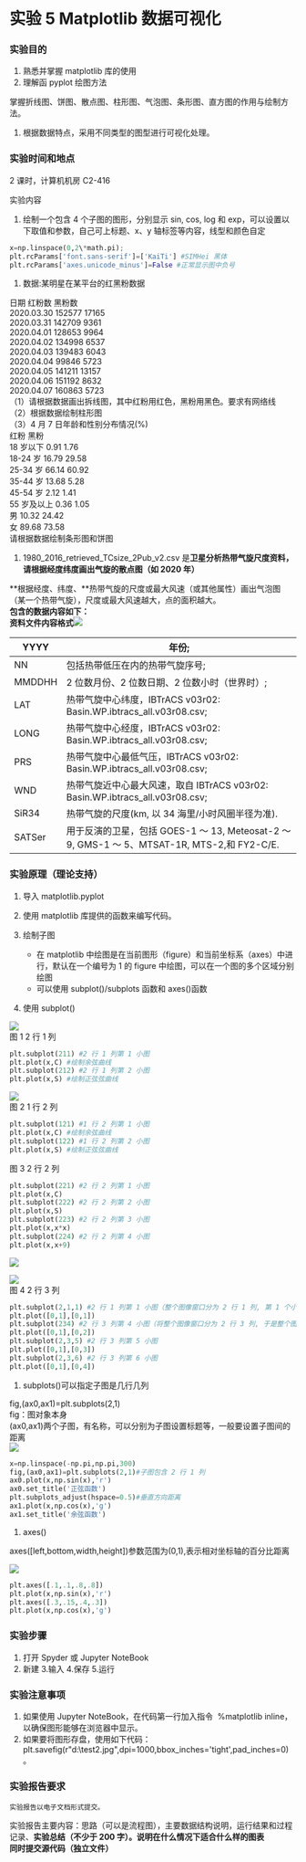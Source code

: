 # 实验 5 Matplotlib 数据可视化

### 实验目的

1. 熟悉并掌握 matplotlib 库的使用
1. 理解函 pyplot 绘图方法

掌握折线图、饼图、散点图、柱形图、气泡图、条形图、直方图的作用与绘制方法。

1. 根据数据特点，采用不同类型的图型进行可视化处理。

### 实验时间和地点

2 课时，计算机机房 C2-416

实验内容

1. 绘制一个包含 4 个子图的图形，分别显示 sin, cos, log 和 exp，可以设置以下取值和参数，自己可上标题、x、y 轴标签等内容，线型和颜色自定

```python
x=np.linspace(0,2\*math.pi);
plt.rcParams['font.sans-serif']=['KaiTi'] #SIMHei 黑体
plt.rcParams['axes.unicode_minus']=False #正常显示图中负号
```

1. 数据:某明星在某平台的红黑粉数据

日期 红粉数 黑粉数  
2020.03.30 152577 17165  
2020.03.31 142709 9361  
2020.04.01 128653 9964  
2020.04.02 134998 6537  
2020.04.03 139483 6043  
2020.04.04 99846 5723  
2020.04.05 141211 13157  
2020.04.06 151192 8632  
2020.04.07 160863 5723  
（1）请根据数据画出拆线图，其中红粉用红色，黑粉用黑色。要求有网络线  
（2）根据数据绘制柱形图  
（3）4 月 7 日年龄和性别分布情况(%)  
红粉 黑粉  
18 岁以下 0.91 1.76  
18-24 岁 16.79 29.58  
25-34 岁 66.14 60.92  
35-44 岁 13.68 5.28  
45-54 岁 2.12 1.41  
55 岁及以上 0.36 1.05  
男 10.32 24.42  
女 89.68 73.58  
请根据数据绘制条形图和饼图

1. 1980_2016_retrieved_TCsize_2Pub_v2.csv 是**卫星分析热带气旋尺度资料，请根据经度纬度画出气旋的散点图（如 2020 年）**

**根据经度、纬度、**热带气旋的尺度或最大风速（或其他属性）画出气泡图（某一个热带气旋），尺度或最大风速越大，点的面积越大。  
**包含的数据内容如下：**  
**资料文件内容格式**![](https://cdn.nlark.com/yuque/0/2022/jpeg/23075474/1642831022804-7dc7a770-a97d-4399-8976-f3e51a59d6f1.jpeg#)

| YYYY   | 年份;                                                                                       |
| ------ | ------------------------------------------------------------------------------------------- |
| NN     | 包括热带低压在内的热带气旋序号;                                                             |
| MMDDHH | 2 位数月份、2 位数日期、2 位数小时（世界时）;                                               |
| LAT    | 热带气旋中心纬度，IBTrACS v03r02: Basin.WP.ibtracs_all.v03r08.csv;                          |
| LONG   | 热带气旋中心经度，IBTrACS v03r02: Basin.WP.ibtracs_all.v03r08.csv;                          |
| PRS    | 热带气旋中心最低气压，IBTrACS v03r02: Basin.WP.ibtracs_all.v03r08.csv;                      |
| WND    | 热带气旋近中心最大风速，取自 IBTrACS v03r02: Basin.WP.ibtracs_all.v03r08.csv;               |
| SiR34  | 热带气旋的尺度(km, 以 34 海里/小时风圈半径为准).                                            |
| SATSer | 用于反演的卫星，包括 GOES-1 ～ 13, Meteosat-2 ～ 9, GMS-1 ～ 5、MTSAT-1R, MTS-2,和 FY2-C/E. |

### 实验原理（理论支持）

1. 导入 matplotlib.pyplot
1. 使用 matplotlib 库提供的函数来编写代码。
1. 绘制子图

   - 在 matplotlib 中绘图是在当前图形（figure）和当前坐标系（axes）中进行，默认在一个编号为 1 的 figure 中绘图，可以在一个图的多个区域分别绘图
   - 可以使用 subplot()/subplots 函数和 axes()函数

1. 使用 subplot()

![](https://cdn.nlark.com/yuque/0/2022/png/23075474/1642831023338-2ab80c5f-437d-4efc-bcb9-2a17a8f776b8.png#)  
图 1 2 行 1 列

```python
plt.subplot(211) #2 行 1 列第 1 小图
plt.plot(x,C) #绘制余弦曲线
plt.subplot(212) #2 行 1 列第 2 小图
plt.plot(x,S) #绘制正弦弦曲线
```

![](https://cdn.nlark.com/yuque/0/2022/png/23075474/1642831023824-40a8a21a-c22e-46c4-bf1d-f3fc10744f83.png#)  
图 2 1 行 2 列

```python
plt.subplot(121) #1 行 2 列第 1 小图
plt.plot(x,C) #绘制余弦曲线
plt.subplot(122) #1 行 2 列第 2 小图
plt.plot(x,S) #绘制正弦弦曲线
```

图 3 2 行 2 列

```python
plt.subplot(221) #2 行 2 列第 1 小图
plt.plot(x,C)
plt.subplot(222) #2 行 2 列第 2 小图
plt.plot(x,S)
plt.subplot(223) #2 行 2 列第 3 小图
plt.plot(x,x*x)
plt.subplot(224) #2 行 2 列第 4 小图
plt.plot(x,x+9)
```

![](https://cdn.nlark.com/yuque/0/2022/png/23075474/1642831024311-0f669d01-d1d6-4bae-bccf-7b1ecc97d6bc.png#)

![](https://cdn.nlark.com/yuque/0/2022/png/23075474/1642831024548-50018cf2-8f12-4b13-be76-70930b38f037.png#)  
图 4 2 行 3 列

```python
plt.subplot(2,1,1) #2 行 1 列第 1 小图（整个图像窗口分为 2 行 1 列, 第 1 个小图占用了第 1 个位置, 也就是整个第 1 行。）
plt.plot([0,1],[0,1])
plt.subplot(234) #2 行 3 列第 4 小图（将整个图像窗口分为 2 行 3 列, 于是整个图像窗口的第 1 行就变成了 3 列, 也就是成了 3 个位置, 于是第 2 行的第 1 个位置是整个图像窗口的第 4 个位置。）
plt.plot([0,1],[0,2])
plt.subplot(2,3,5) #2 行 3 列第 5 小图
plt.plot([0,1],[0,3])
plt.subplot(2,3,6) #2 行 3 列第 6 小图
plt.plot([0,1],[0,4])
```

1. subplots()可以指定子图是几行几列

fig,(ax0,ax1)=plt.subplots(2,1)  
fig：图对象本身  
(ax0,ax1)两个子图，有名称，可以分别为子图设置标题等，一般要设置子图间的距离  
![](https://cdn.nlark.com/yuque/0/2022/png/23075474/1642831024848-0fe077c6-45c6-4a38-aa13-12e7a886b4d8.png#)

```python
x=np.linspace(-np.pi,np.pi,300)
fig,(ax0,ax1)=plt.subplots(2,1)#子图包含 2 行 1 列
ax0.plot(x,np.sin(x),'r')
ax0.set_title('正弦函数')
plt.subplots_adjust(hspace=0.5)#垂直方向距离
ax1.plot(x,np.cos(x),'g')
ax1.set_title('余弦函数')
```

1. axes()

axes([left,bottom,width,height])参数范围为(0,1),表示相对坐标轴的百分比距离

![](https://cdn.nlark.com/yuque/0/2022/png/23075474/1642831025091-bceca5f1-5527-460e-8d80-9590e7b19778.png#)

```python
plt.axes([.1,.1,.8,.8])
plt.plot(x,np.sin(x),'r')
plt.axes([.3,.15,.4,.3])
plt.plot(x,np.cos(x),'g')
```

### 实验步骤

1. 打开 Spyder 或 Jupyter NoteBook
2. 新建 3.输入 4.保存 5.运行

### 实验注意事项

1. 如果使用 Jupyter NoteBook，在代码第一行加入指令  %matplotlib inline，以确保图形能够在浏览器中显示。
1. 如果要将图形存盘，使用如下代码：plt.savefig(r"d:\test2.jpg",dpi=1000,bbox_inches='tight',pad_inches=0) 。

### 实验报告要求

    实验报告以电子文档形式提交。

实验报告主要内容：思路（可以是流程图），主要数据结构说明，运行结果和过程记录、**实验总结（不少于 200 字）。说明在什么情况下适合什么样的图表**  
**同时提交源代码（独立文件）**
